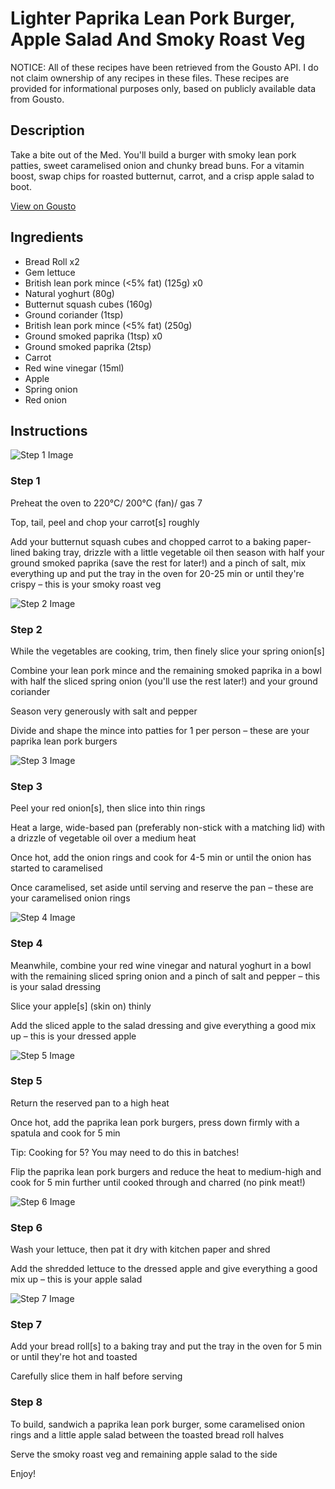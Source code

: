 # Lighter Paprika Lean Pork Burger, Apple Salad And Smoky Roast Veg

NOTICE: All of these recipes have been retrieved from the Gousto API. I do not claim ownership of any recipes in these files. These recipes are provided for informational purposes only, based on publicly available data from Gousto.

## Description

Take a bite out of the Med. You'll build a burger with smoky lean pork patties, sweet caramelised onion and chunky bread buns. For a vitamin boost, swap chips for roasted butternut, carrot, and a crisp apple salad to boot. 

[View on Gousto](https://www.gousto.co.uk/recipes/cookbook/lighter-paprika-lean-pork-burger-apple-salad-and-smoky-roast-veg)

## Ingredients

- Bread Roll x2
- Gem lettuce
- British lean pork mince (<5% fat) (125g) x0
- Natural yoghurt (80g)
- Butternut squash cubes (160g)
- Ground coriander (1tsp)
- British lean pork mince (<5% fat) (250g)
- Ground smoked paprika (1tsp) x0
- Ground smoked paprika (2tsp)
- Carrot
- Red wine vinegar (15ml)
- Apple
- Spring onion
- Red onion

## Instructions

![Step 1 Image](https://production-media.gousto.co.uk/cms/recipe-step-image/Step-1-1720094836583-x200.jpg)

### Step 1

Preheat the oven to 220°C/ 200°C (fan)/ gas 7

Top, tail, peel and chop your carrot[s] roughly

Add your butternut squash cubes and chopped carrot to a baking paper-lined baking tray, drizzle with a little vegetable oil then season with half your ground smoked paprika (save the rest for later!) and a pinch of salt, mix everything up and put the tray in the oven for 20-25 min or until they're crispy – this is your smoky roast veg

![Step 2 Image](https://production-media.gousto.co.uk/cms/recipe-step-image/Step-2-1720094846490-x200.jpg)

### Step 2

While the vegetables are cooking, trim, then finely slice your spring onion[s]

Combine your lean pork mince and the remaining smoked paprika in a bowl with half the sliced spring onion (you'll use the rest later!) and your ground coriander

Season very generously with salt and pepper

Divide and shape the mince into patties for 1 per person – these are your paprika lean pork burgers

![Step 3 Image](https://production-media.gousto.co.uk/cms/recipe-step-image/Step-3-1720094856842-x200.jpg)

### Step 3

Peel your red onion[s], then slice into thin rings

Heat a large, wide-based pan (preferably non-stick with a matching lid) with a drizzle of vegetable oil over a medium heat

Once hot, add the onion rings and cook for 4-5 min or until the onion has started to caramelised

Once caramelised, set aside until serving and reserve the pan – these are your caramelised onion rings

![Step 4 Image](https://production-media.gousto.co.uk/cms/recipe-step-image/Step-4-1720094865594-x200.jpg)

### Step 4

Meanwhile, combine your red wine vinegar and natural yoghurt in a bowl with the remaining sliced spring onion and a pinch of salt and pepper – this is your salad dressing

Slice your apple[s] (skin on) thinly

Add the sliced apple to the salad dressing and give everything a good mix up – this is your dressed apple

![Step 5 Image](https://production-media.gousto.co.uk/cms/recipe-step-image/Step-5-1720094875225-x200.jpg)

### Step 5

Return the reserved pan to a high heat

Once hot, add the paprika lean pork burgers, press down firmly with a spatula and cook for 5 min

Tip: Cooking for 5? You may need to do this in batches!

Flip the paprika lean pork burgers and reduce the heat to medium-high and cook for 5 min further until cooked through and charred (no pink meat!)

![Step 6 Image](https://production-media.gousto.co.uk/cms/recipe-step-image/Step-6-1720094884377-x200.jpg)

### Step 6

Wash your lettuce, then pat it dry with kitchen paper and shred

Add the shredded lettuce to the dressed apple and give everything a good mix up – this is your apple salad

![Step 7 Image](https://production-media.gousto.co.uk/cms/recipe-step-image/Step-7-1720094892981-x200.jpg)

### Step 7

Add your bread roll[s] to a baking tray and put the tray in the oven for 5 min or until they're hot and toasted

Carefully slice them in half before serving

### Step 8

To build, sandwich a paprika lean pork burger, some caramelised onion rings and a little apple salad between the toasted bread roll halves

Serve the smoky roast veg and remaining apple salad to the side

Enjoy!

